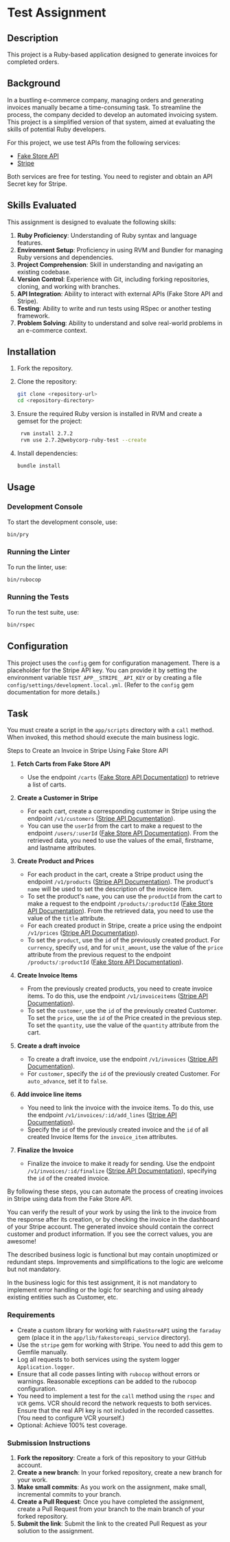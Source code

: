 # Test Assignment

## Description

This project is a Ruby-based application designed to generate invoices for completed orders.

## Background

In a bustling e-commerce company, managing orders and generating invoices manually became a time-consuming task. To streamline the process, the company decided to develop an automated invoicing system. This project is a simplified version of that system, aimed at evaluating the skills of potential Ruby developers.

For this project, we use test APIs from the following services:
- [Fake Store API](https://fakestoreapi.com/docs)
- [Stripe](https://docs.stripe.com/api)

Both services are free for testing. You need to
register and obtain an API Secret key for Stripe.

## Skills Evaluated

This assignment is designed to evaluate the following skills:

1. **Ruby Proficiency**: Understanding of Ruby syntax and language features.
2. **Environment Setup**: Proficiency in using RVM and Bundler for managing Ruby versions and dependencies.
3. **Project Comprehension**: Skill in understanding and navigating an existing codebase.
4. **Version Control**: Experience with Git, including forking repositories, cloning, and working with branches.
5. **API Integration**: Ability to interact with external APIs (Fake Store API and Stripe).
6. **Testing**: Ability to write and run tests using RSpec or another testing framework.
7. **Problem Solving**: Ability to understand and solve real-world problems in an e-commerce context.

## Installation

1. Fork the repository.

2. Clone the repository:
    ```sh
    git clone <repository-url>
    cd <repository-directory>
    ```

3. Ensure the required Ruby version is installed in RVM and create a gemset for the project:
   ```sh
    rvm install 2.7.2
    rvm use 2.7.2@webycorp-ruby-test --create
    ```

3. Install dependencies:
    ```sh
    bundle install
    ```

## Usage

### Development Console

To start the development console, use:

```sh
bin/pry
```

### Running the Linter

To run the linter, use:

```sh
bin/rubocop
```

### Running the Tests

To run the test suite, use:

```sh
bin/rspec
```

## Configuration

This project uses the `config` gem for configuration management. There is a placeholder for the Stripe API key. You can
provide it by setting the environment variable `TEST_APP__STRIPE__API_KEY` or by creating a file
`config/settings/development.local.yml`. (Refer to the `config` gem documentation for more details.)

## Task

You must create a script in the `app/scripts` directory with a `call` method. When invoked, this method should execute the main business logic.

Steps to Create an Invoice in Stripe Using Fake Store API

1. **Fetch Carts from Fake Store API**
   - Use the endpoint `/carts` ([Fake Store API Documentation](https://fakestoreapi.com/docs#c-all)) to retrieve a list of carts.

2. **Create a Customer in Stripe**
   - For each cart, create a corresponding customer in Stripe using the endpoint `/v1/customers` ([Stripe API Documentation](https://docs.stripe.com/api/customers/create?lang=ruby)).
   - You can use the `userId` from the cart to make a request to the endpoint `/users/:userId` ([Fake Store API Documentation](https://fakestoreapi.com/docs#u-single)). From the retrieved data, you need to use the values of the email, firstname, and lastname attributes.

3. **Create Product and Prices**
   - For each product in the cart, create a Stripe product using the endpoint `/v1/products` ([Stripe API Documentation](https://docs.stripe.com/api/products/create)).
   The product's `name` will be used to set the description of the invoice item.
   - To set the product's `name`, you can use the `productId` from the cart to make a request to the endpoint `/products/:productId` ([Fake Store API Documentation](https://fakestoreapi.com/docs#p-single)). From the retrieved data, you need to use the value of the `title` attribute.
   - For each created product in Stripe, create a price using the endpoint `/v1/prices` ([Stripe API Documentation](https://docs.stripe.com/api/prices/create)).
   - To set the `product`, use the `id` of the previously created product. For `currency`, specify `usd`, and for `unit_amount`, use the value of the `price` attribute from the previous request to the endpoint `/products/:productId` ([Fake Store API Documentation](https://fakestoreapi.com/docs#p-single)).

4. **Create Invoice Items**
   - From the previously created products, you need to create invoice items. To do this, use the endpoint `/v1/invoiceitems` ([Stripe API Documentation](https://docs.stripe.com/api/invoiceitems/create)).
   - To set the `customer`, use the `id` of the previously created Customer. To set the `price`, use the `id` of the Price created in the previous step. To set the `quantity`, use the value of the `quantity` attribute from the cart.

5. **Create a draft invoice**
   - To create a draft invoice, use the endpoint `/v1/invoices` ([Stripe API Documentation](https://docs.stripe.com/api/invoices/create)).
   - For `customer`, specify the `id` of the previously created Customer. For `auto_advance`, set it to `false`.

6. **Add invoice line items**
   - You need to link the invoice with the invoice items. To do this, use the endpoint `/v1/invoices/:id/add_lines` ([Stripe API Documentation](https://docs.stripe.com/api/invoice-line_item/bulk-add)).
   - Specify the `id` of the previously created invoice and the `id` of all created Invoice Items for the `invoice_item` attributes.

7. **Finalize the Invoice**
   - Finalize the invoice to make it ready for sending. Use the endpoint `/v1/invoices/:id/finalize` ([Stripe API Documentation](https://docs.stripe.com/api/invoices/finalize)), specifying the `id` of the created invoice.


By following these steps, you can automate the process of creating invoices in Stripe using data from the Fake Store API.

You can verify the result of your work by using the link to the invoice from the response after its creation, or by checking the invoice in the dashboard of your Stripe account. The generated invoice should contain the correct customer and product information. If you see the correct values, you are awesome!

The described business logic is functional but may contain unoptimized or redundant steps. Improvements and simplifications to the logic are welcome but not mandatory.

In the business logic for this test assignment, it is not mandatory to implement error handling or the logic for searching and using already existing entities such as Customer, etc.

### Requirements

* Create a custom library for working with `FakeStoreAPI` using the `faraday` gem (place it in the
`app/lib/fakestoreapi_service` directory).
* Use the `stripe` gem for working with Stripe. You need to add this gem to Gemfile manually.
* Log all requests to both services using the system logger `Application.logger`.
* Ensure that all code passes linting with `rubocop` without errors or warnings. Reasonable exceptions can be added to the
rubocop configuration.
* You need to implement a test for the `call` method using the `rspec` and `VCR` gems. VCR should record the network requests to both services. Ensure that the real API key is not included in the recorded cassettes. (You need to configure VCR yourself.)
* Optional: Achieve 100% test coverage.

### Submission Instructions

1. **Fork the repository**: Create a fork of this repository to your GitHub account.
2. **Create a new branch**: In your forked repository, create a new branch for your work.
3. **Make small commits**: As you work on the assignment, make small, incremental commits to your branch.
4. **Create a Pull Request**: Once you have completed the assignment, create a Pull Request from your branch to the main branch of your forked repository.
5. **Submit the link**: Submit the link to the created Pull Request as your solution to the assignment.
